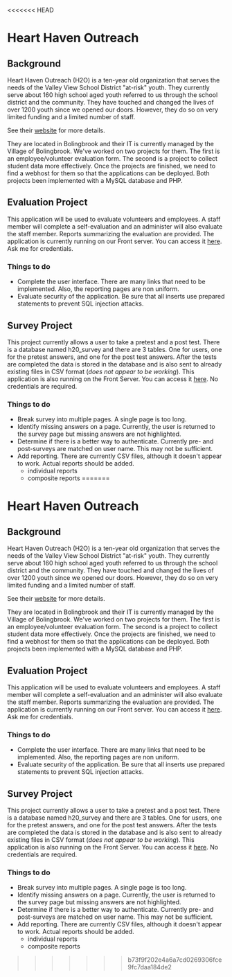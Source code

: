 <<<<<<< HEAD
# Heart Haven Outreach

## Background
Heart Haven Outreach (H2O)  is a ten-year old organization that serves the needs of the Valley View School District "at-risk" youth. They currently serve about 160 high school aged youth referred to us through the school district and the community. They have touched and changed the lives of over 1200 youth since we opened our doors. However, they do so on very limited funding and a limited number of staff.

See their [website](http://www.hearthavenoutreach.org) for more details.

 They are located in Bolingbrook and their IT is currently managed by the Village of Bolingbrook.  We've worked on two projects for them.  The first is an employee/volunteer evaluation form.  The second is a project to collect student data more effectively.  Once the projects are finished, we need to find a webhost for them so that the applications can be deployed. Both projects been implemented with a MySQL database and PHP.

## Evaluation Project
This application will be used to evaluate volunteers and employees.  A staff member will complete a self-evaluation and an administer will also evaluate the staff member.  Reports summarizing the evaluation are provided.  The application is currently running on our Front server. You can access it  [here](http://cs.lewisu.edu/~howardcy/h2o/evaluation).  Ask me for credentials.

### Things to do
- Complete the user interface.  There are many links that need to be implemented.  Also, the reporting pages are non uniform.
- Evaluate security of the application.  Be sure that all inserts use prepared statements to prevent SQL injection attacks.


## Survey Project

This project currently allows a user to take a pretest and a post test. There is a  database named h20_survey and there are 3 tables. One for users, one for the pretest answers, and one for the post test answers. After the tests are completed the data is stored in the database and is also sent to already existing files in CSV format (*does not appear to be working*).  This application is also running on the Front Server.  You can access it [here](http://cs.lewisu.edu/~howardcy/h2o/survey/Main.php).  No credentials are required.

### Things to do
- Break survey into multiple pages.  A single page is too long.
- Identify missing answers on a page.  Currently, the user is returned to the survey page but missing answers are not highlighted.
- Determine if there is a better way to authenticate.  Currently pre- and post-surveys are matched on user name.  This may not be sufficient.
- Add reporting.  There are currently CSV files, although it doesn't appear to work.  Actual reports should be added.
  - individual reports
  - composite reports
=======
# Heart Haven Outreach

## Background
Heart Haven Outreach (H2O)  is a ten-year old organization that serves the needs of the Valley View School District "at-risk" youth. They currently serve about 160 high school aged youth referred to us through the school district and the community. They have touched and changed the lives of over 1200 youth since we opened our doors. However, they do so on very limited funding and a limited number of staff.

See their [website](http://www.hearthavenoutreach.org) for more details.

 They are located in Bolingbrook and their IT is currently managed by the Village of Bolingbrook.  We've worked on two projects for them.  The first is an employee/volunteer evaluation form.  The second is a project to collect student data more effectively.  Once the projects are finished, we need to find a webhost for them so that the applications can be deployed. Both projects been implemented with a MySQL database and PHP.

## Evaluation Project
This application will be used to evaluate volunteers and employees.  A staff member will complete a self-evaluation and an administer will also evaluate the staff member.  Reports summarizing the evaluation are provided.  The application is currently running on our Front server. You can access it  [here](http://cs.lewisu.edu/~howardcy/h2o/evaluation).  Ask me for credentials.

### Things to do
- Complete the user interface.  There are many links that need to be implemented.  Also, the reporting pages are non uniform.
- Evaluate security of the application.  Be sure that all inserts use prepared statements to prevent SQL injection attacks.


## Survey Project

This project currently allows a user to take a pretest and a post test. There is a  database named h20_survey and there are 3 tables. One for users, one for the pretest answers, and one for the post test answers. After the tests are completed the data is stored in the database and is also sent to already existing files in CSV format (*does not appear to be working*).  This application is also running on the Front Server.  You can access it [here](http://cs.lewisu.edu/~howardcy/h2o/survey/Main.php).  No credentials are required.

### Things to do
- Break survey into multiple pages.  A single page is too long.
- Identify missing answers on a page.  Currently, the user is returned to the survey page but missing answers are not highlighted.
- Determine if there is a better way to authenticate.  Currently pre- and post-surveys are matched on user name.  This may not be sufficient.
- Add reporting.  There are currently CSV files, although it doesn't appear to work.  Actual reports should be added.
  - individual reports
  - composite reports
>>>>>>> b73f9f202e4a6a7cd0269306fce9fc7daa184de2
